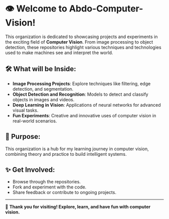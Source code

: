 # 👁️ Welcome to Abdo-Computer-Vision!

This organization is dedicated to showcasing projects and experiments in the exciting field of **Computer Vision**. From image processing to object detection, these repositories highlight various techniques and technologies used to make machines see and interpret the world.

## 🛠️ What will be Inside:
- **Image Processing Projects**: Explore techniques like filtering, edge detection, and segmentation.
- **Object Detection and Recognition**: Models to detect and classify objects in images and videos.
- **Deep Learning in Vision**: Applications of neural networks for advanced visual tasks.
- **Fun Experiments**: Creative and innovative uses of computer vision in real-world scenarios.

## 🎯 Purpose:
This organization is a hub for my learning journey in computer vision, combining theory and practice to build intelligent systems.

## ✨ Get Involved:
- Browse through the repositories.
- Fork and experiment with the code.
- Share feedback or contribute to ongoing projects.

---

🌟 **Thank you for visiting! Explore, learn, and have fun with computer vision.**
